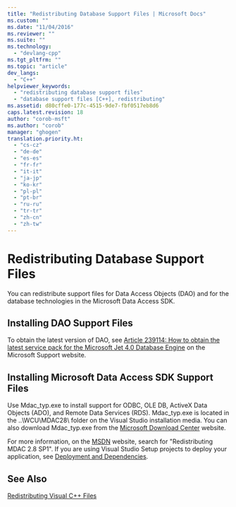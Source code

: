 ```yaml
---
title: "Redistributing Database Support Files | Microsoft Docs"
ms.custom: ""
ms.date: "11/04/2016"
ms.reviewer: ""
ms.suite: ""
ms.technology: 
  - "devlang-cpp"
ms.tgt_pltfrm: ""
ms.topic: "article"
dev_langs: 
  - "C++"
helpviewer_keywords: 
  - "redistributing database support files"
  - "database support files [C++], redistributing"
ms.assetid: d80cffe0-177c-4515-9de7-fbf0517eb8d6
caps.latest.revision: 18
author: "corob-msft"
ms.author: "corob"
manager: "ghogen"
translation.priority.ht: 
  - "cs-cz"
  - "de-de"
  - "es-es"
  - "fr-fr"
  - "it-it"
  - "ja-jp"
  - "ko-kr"
  - "pl-pl"
  - "pt-br"
  - "ru-ru"
  - "tr-tr"
  - "zh-cn"
  - "zh-tw"
---
```

# Redistributing Database Support Files
You can redistribute support files for Data Access Objects (DAO) and for the database technologies in the Microsoft Data Access SDK.  
  
## Installing DAO Support Files  
 To obtain the latest version of DAO, see [Article 239114: How to obtain the latest service pack for the Microsoft Jet 4.0 Database Engine](http://go.microsoft.com/fwlink/?LinkId=198014) on the Microsoft Support website.  
  
## Installing Microsoft Data Access SDK Support Files  
 Use Mdac_typ.exe to install support for ODBC, OLE DB, ActiveX Data Objects (ADO), and Remote Data Services (RDS). Mdac_typ.exe is located in the ..\WCU\MDAC28\ folder on the Visual Studio installation media. You can also download Mdac_typ.exe from the [Microsoft Download Center](http://go.microsoft.com/fwlink/?LinkId=198015) website.  
  
 For more information, on the [MSDN](http://go.microsoft.com/fwlink/?LinkId=198016) website, search for "Redistributing MDAC 2.8 SP1". If you are using Visual Studio Setup projects to deploy your application, see [Deployment and Dependencies](http://msdn.microsoft.com/en-us/49e9b84d-bd6a-4388-b9ac-46ea79cf0733).  
  
## See Also  
 [Redistributing Visual C++ Files](../ide/redistributing-visual-cpp-files.md)